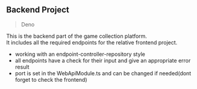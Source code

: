 ## Backend Project
> Deno

This is the backend part of the game collection platform.  
It includes all the required endpoints for the relative frontend project.
- working with an endpoint-controller-repository style
- all endpoints have a check for their input and give an appropriate error result
- port is set in the WebApiModule.ts and can be changed if needed(dont forget to check the frontend)